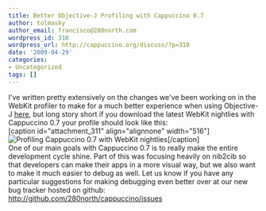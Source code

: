 ```yaml
---
title: Better Objective-J Profiling with Cappuccino 0.7
author: tolmasky
author_email: francisco@280north.com
wordpress_id: 310
wordpress_url: http://cappuccino.org/discuss/?p=310
date: '2009-04-29'
categories:
- Uncategorized
tags: []
---
```



I've written pretty extensively on the changes we've been working on in the WebKit profiler to make for a much better experience when using Objective-J [here](http://www.alertdebugging.com/2009/04/29/building-a-better-javascript-profiler-with-webkit/), but long story short if you download the latest WebKit nightlies with Cappuccino 0.7 your profile should look like this:   
[caption id="attachment_311" align="alignnone" width="516"]![Profiling Cappuccino 0.7 with WebKit nightlies](http://cappuccino.org/discuss/wp-content/uploads/2009/04/picture-82.png)[/caption]   
One of our main goals with Cappuccino 0.7 is to really make the entire development cycle shine. Part of this was focusing heavily on nib2cib so that developers can make their apps in a more visual way, but we also want to make it much easier to debug as well. Let us know if you have any particular suggestions for making debugging even better over at our new bug tracker hosted on github: http://github.com/280north/cappuccino/issues



